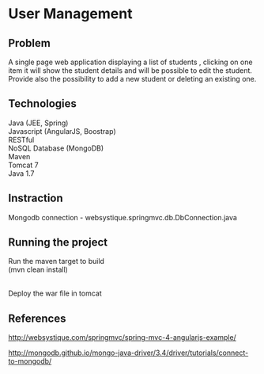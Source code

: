 # User Management

## Problem

A single page web application displaying a list of students , clicking on one item it will show the student details and will be possible to edit the student. Provide also the possibility to add a new student or deleting an existing one.<br>

## Technologies

Java (JEE, Spring)<br>
Javascript (AngularJS, Boostrap)<br>
RESTful<br>
NoSQL Database (MongoDB)<br>
Maven<br>
Tomcat 7 <br>
Java 1.7<br>


## Instraction <br>
Mongodb connection - websystique.springmvc.db.DbConnection.java <br>

## Running the project <br>
Run the maven target to build<br>
(mvn clean install)<br><br>

Deploy the war file in tomcat 




## References<br>

http://websystique.com/springmvc/spring-mvc-4-angularjs-example/<br>

http://mongodb.github.io/mongo-java-driver/3.4/driver/tutorials/connect-to-mongodb/<br>


